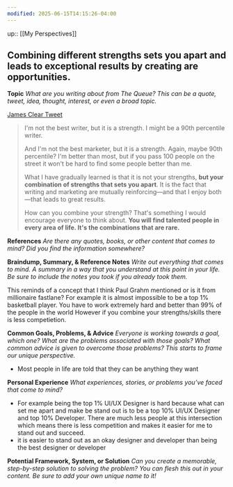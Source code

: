 ```yaml
---
modified: 2025-06-15T14:15:26-04:00
---
```

up::  [[My Perspectives]]
## Combining different strengths sets you apart and leads to exceptional results by creating are opportunities.

**Topic**
*What are you writing about from The Queue? This can be a quote, tweet, idea, thought, interest, or even a broad topic.*

[James Clear Tweet](https://x.com/JamesClear/status/1808881078414786737)
> I'm not the best writer, but it is a strength. I might be a 90th percentile writer.  
> 
> And I'm not the best marketer, but it is a strength. Again, maybe 90th percentile? I'm better than most, but if you pass 100 people on the street it won't be hard to find some people better than me.  
> 
> What I have gradually learned is that it is not your strengths, **but your combination of strengths that sets you apart**. It is the fact that writing and marketing are mutually reinforcing—and that I enjoy both—that leads to great results.  
> 
> How can you combine your strength? That's something I would encourage everyone to think about. **You will find talented people in every area of life. It's the combinations that are rare.**



**References**
*Are there any quotes, books, or other content that comes to mind? Did you find the information somewhere?*

**Braindump, Summary, & Reference Notes**
*Write out everything that comes to mind. A summary in a way that you understand at this point in your life. Be sure to include the notes you took if you already took them.*

This reminds of a concept that I think Paul Grahm mentioned or is it from millionaire fastlane?
For example it is almost impossible to be a top 1% basketball player. You have to work extremely hard and better than 99% of the people in the world
However if you combine your strengths/skills there is less competietion. 


**Common Goals, Problems, & Advice**
*Everyone is working towards a goal, which one? What are the problems associated with those goals? What common advice is given to overcome those problems? This starts to frame our unique perspective.*

- Most people in life are told that they can be anything they want

**Personal Experience**
*What experiences, stories, or problems you’ve faced that come to mind?*

  - For example being the top 1% UI/UX Designer is hard because what can set me apart and make be stand out is to be a top 10% UI/UX Designer and top 10% Developer. There are much less people at this intersection which means there is less competition and makes it easier for me to stand out and succeed.
- 	 it is easier to stand out as an okay designer and developer than being the best designer or developer

**Potential Framework, System, or Solution**
*Can you create a memorable, step-by-step solution to solving the problem? You can flesh this out in your content. Be sure to add your own unique name to it!*
